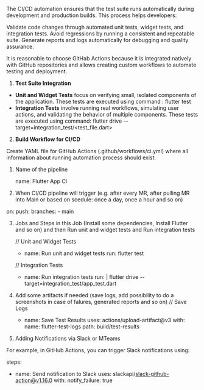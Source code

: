 The CI/CD automation ensures that the test suite runs automatically during development and production builds. This process helps developers:

Validate code changes through automated unit tests, widget tests, and integration tests.
Avoid regressions by running a consistent and repeatable suite.
Generate reports and logs automatically for debugging and quality assurance.

It is reasonable to choose GitHab Actions because it is integrated natively with GitHub repositories and allows creating custom workflows to automate testing and deployment.

1. **Test Suite Integration**
- **Unit and Widget Tests** focus on verifying small, isolated components of the application. These tests are executed using command : flutter test
- **Integration Tests** involve running real workflows, simulating user actions, and validating the behavior of multiple components. These tests are executed using command: flutter drive --target=integration_test/<test_file.dart>

2. **Build Workflow for CI/CD**

Create YAML file for GitHub Actions (.github/workflows/ci.yml) where all information about running automation process should exist:
1. Name of the pipeline
  
   name: Flutter App CI

2. When CI/CD pipeline will trigger (e.g. after every MR, after pulling MR into Main or based on scedule: once a day, once a hour and so on)

 on:
  push:
    branches:
      - main
      
3. Jobs and Steps in this Job (Install some dependencies, Install Flutter and so on) and then Run unit and widget tests and Run integration tests

    // Unit and Widget Tests
    - name: Run unit and widget tests
      run: flutter test

    // Integration Tests
    - name: Run integration tests
      run: |
        flutter drive --target=integration_test/app_test.dart
4. Add some artifacts if needed (save logs, add possibility to do a screenshots in case of falures, generated reports and so on)
     // Save Logs
    - name: Save Test Results
      uses: actions/upload-artifact@v3
      with:
        name: flutter-test-logs
        path: build/test-results

5. Adding Notifications via Slack or MTeams

 For example, in GitHub Actions, you can trigger Slack notifications using:

 steps:
  - name: Send notification to Slack
    uses: slackapi/slack-github-action@v1.16.0
    with:
      notify_failure: true
